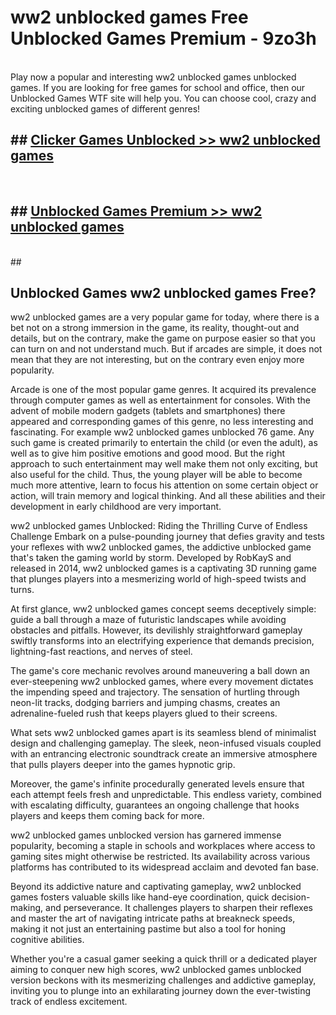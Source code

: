 # ww2 unblocked games  Free Unblocked Games Premium - 9zo3h <br>
<br>
Play now a popular and interesting ww2 unblocked games unblocked games. If you are looking for free games for school and office, then our Unblocked Games WTF site will help you. You can choose cool, crazy and exciting unblocked games of different genres!


## ##  [Clicker Games Unblocked >> ww2 unblocked games](http://freeplayer.one?title=ww2_unblocked_games&ref=UGames)
  <br>

##  ## [Unblocked Games Premium >> ww2 unblocked games](http://freeplayer.one?title=ww2_unblocked_games&ref=UGames)
  <br>
  ##



## Unblocked Games ww2 unblocked games Free?

ww2 unblocked games are a very popular game for today, where there is a bet not on a strong immersion in the game, its reality, thought-out and details, but on the contrary, make the game on purpose easier so that you can turn on and not understand much. But if arcades are simple, it does not mean that they are not interesting, but on the contrary even enjoy more popularity.

Arcade is one of the most popular game genres. It acquired its prevalence through computer games as well as entertainment for consoles. With the advent of mobile modern gadgets (tablets and smartphones) there appeared and corresponding games of this genre, no less interesting and fascinating. For example ww2 unblocked games unblocked 76 game. Any such game is created primarily to entertain the child (or even the adult), as well as to give him positive emotions and good mood. But the right approach to such entertainment may well make them not only exciting, but also useful for the child. Thus, the young player will be able to become much more attentive, learn to focus his attention on some certain object or action, will train memory and logical thinking. And all these abilities and their development in early childhood are very important.

ww2 unblocked games Unblocked: Riding the Thrilling Curve of Endless Challenge
Embark on a pulse-pounding journey that defies gravity and tests your reflexes with ww2 unblocked games, the addictive unblocked game that's taken the gaming world by storm. Developed by RobKayS and released in 2014, ww2 unblocked games is a captivating 3D running game that plunges players into a mesmerizing world of high-speed twists and turns.

At first glance, ww2 unblocked games concept seems deceptively simple: guide a ball through a maze of futuristic landscapes while avoiding obstacles and pitfalls. However, its devilishly straightforward gameplay swiftly transforms into an electrifying experience that demands precision, lightning-fast reactions, and nerves of steel.

The game's core mechanic revolves around maneuvering a ball down an ever-steepening ww2 unblocked games, where every movement dictates the impending speed and trajectory. The sensation of hurtling through neon-lit tracks, dodging barriers and jumping chasms, creates an adrenaline-fueled rush that keeps players glued to their screens.

What sets ww2 unblocked games apart is its seamless blend of minimalist design and challenging gameplay. The sleek, neon-infused visuals coupled with an entrancing electronic soundtrack create an immersive atmosphere that pulls players deeper into the games hypnotic grip.

Moreover, the game's infinite procedurally generated levels ensure that each attempt feels fresh and unpredictable. This endless variety, combined with escalating difficulty, guarantees an ongoing challenge that hooks players and keeps them coming back for more.

ww2 unblocked games unblocked version has garnered immense popularity, becoming a staple in schools and workplaces where access to gaming sites might otherwise be restricted. Its availability across various platforms has contributed to its widespread acclaim and devoted fan base.

Beyond its addictive nature and captivating gameplay, ww2 unblocked games fosters valuable skills like hand-eye coordination, quick decision-making, and perseverance. It challenges players to sharpen their reflexes and master the art of navigating intricate paths at breakneck speeds, making it not just an entertaining pastime but also a tool for honing cognitive abilities.

Whether you're a casual gamer seeking a quick thrill or a dedicated player aiming to conquer new high scores, ww2 unblocked games unblocked version beckons with its mesmerizing challenges and addictive gameplay, inviting you to plunge into an exhilarating journey down the ever-twisting track of endless excitement.